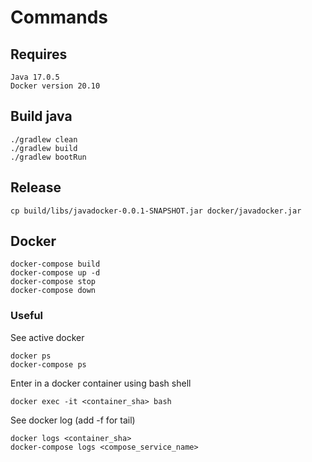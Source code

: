 # Commands
## Requires
```
Java 17.0.5
Docker version 20.10
```
## Build java
```
./gradlew clean
./gradlew build
./gradlew bootRun
```
## Release
```
cp build/libs/javadocker-0.0.1-SNAPSHOT.jar docker/javadocker.jar
```
## Docker
```
docker-compose build
docker-compose up -d
docker-compose stop
docker-compose down
```
### Useful
See active docker
```
docker ps
docker-compose ps
```
Enter in a docker container using bash shell
```
docker exec -it <container_sha> bash
```
See docker log (add -f for tail)
```
docker logs <container_sha>
docker-compose logs <compose_service_name>
```